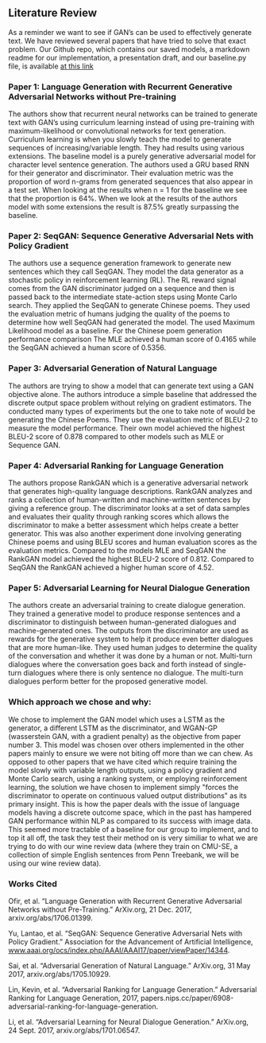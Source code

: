 ## Literature Review

As a reminder we want to see if GAN’s can be used to effectively generate text. We have reviewed several papers that have tried to solve that exact problem. Our Github repo, which contains our saved models, a markdown readme for our implementation, a presentation draft, and our baseline.py file, is available [at this link](https://github.com/natefessel/cis530project/Milestone%203)

### Paper 1: Language Generation with Recurrent Generative Adversarial Networks without Pre-training

The authors show that recurrent neural networks can be trained to generate text with GAN’s using curriculum learning instead of using pre-training with maximum-likelihood or convolutional networks for text generation. Curriculum learning is when you slowly teach the model to generate sequences of increasing/variable length. They had results using various extensions. The baseline model is a purely generative adversarial model for character level sentence generation. The authors used a GRU based RNN for their generator and discriminator. Their evaluation metric was the proportion of word n-grams from generated sequences that also appear in a test set. When looking at the results when n = 1 for the baseline we see that the proportion is 64%. When we look at the results of the authors model with some extensions the result is 87.5% greatly surpassing the baseline.  


### Paper 2: SeqGAN: Sequence Generative Adversarial Nets with Policy Gradient

The authors use a sequence generation framework to generate new sentences which they call SeqGAN. They model the data generator as a stochastic policy in reinforcement learning (RL). The RL reward signal comes from the GAN discriminator judged on a sequence and then is passed back to the intermediate state-action steps using Monte Carlo search. They applied the SeqGAN to generate Chinese poems. They used the evaluation metric of humans judging the quality of the poems to determine how well SeqGAN had generated the model. The used Maximum Likelihood model as a baseline. For the Chinese poem generation performance comparison  The MLE achieved a human score of 0.4165 while the SeqGAN achieved a human score of 0.5356. 

### Paper 3: Adversarial Generation of Natural Language

The authors are trying to show a model that can generate text using a GAN objective alone. The authors introduce a simple baseline that addressed the discrete output space problem without relying on gradient estimators. The conducted many types of experiments but the one to take note of would be generating the Chinese Poems. They use the evaluation metric of BLEU-2 to measure the model performance. Their own model achieved the highest BLEU-2 score of 0.878 compared to other models such as MLE or Sequence GAN. 

### Paper 4: Adversarial Ranking for Language Generation

The authors propose RankGAN which is a generative adversarial network that generates high-quality language descriptions. RankGAN analyzes and ranks a collection of human-written and machine-written sentences by giving a reference group. The discriminator looks at a set of data samples and evaluates their quality through ranking scores which allows the discriminator to make a better assessment which helps create a better generator. This was also another experiment done involving generating Chinese poems and using BLEU scores and human evaluation scores as the evaluation metrics. Compared to the models MLE and SeqGAN the RankGAN model achieved the highest  BLEU-2 score of 0.812. Compared to SeqGAN the RankGAN achieved a higher human score of 4.52. 

### Paper 5: Adversarial Learning for Neural Dialogue Generation

The authors create an adversarial training to create dialogue generation. They trained a generative model to produce response sentences and a discriminator to distinguish between human-generated dialogues and machine-generated ones. The outputs from the discriminator are used as rewards for the generative system to help it produce even better dialogues that are more human-like. They used human judges to determine the quality of the conversation and whether it was done by a human or not. Multi-turn dialogues where the conversation goes back and forth instead of single-turn dialogues where there is only sentence no dialogue. The multi-turn dialogues perform better for the proposed generative model. 


### Which approach we chose and why:

We chose to implement the GAN model which uses a LSTM as the generator, a different LSTM as the discriminator, and WGAN-GP (wasserstein GAN, with a gradient penalty) as the objective from paper number 3. This model was chosen over others implemented in the other papers mainly to ensure we were not biting off more than we can chew. As opposed to other papers that we have cited which require training the model slowly with variable length outputs, using a policy gradient and Monte Carlo search, using a ranking system, or employing reinforcement learning, the solution we have chosen to implement simply "forces the discriminator to operate on continuous valued output distributions" as its primary insight. This is how the paper deals with the issue of language models having a discrete outcome space, which in the past has hampered GAN performance within NLP as compared to its success with image data. This seemed more tractable of a baseline for our group to implement, and to top it all off, the task they test their method on is very similiar to what we are trying to do with our wine review data (where they train on CMU-SE, a collection of simple English sentences from Penn Treebank, we will be using our wine review data).





### Works Cited
Ofir, et al. “Language Generation with Recurrent Generative Adversarial Networks without Pre-Training.” ArXiv.org, 21 Dec. 2017, arxiv.org/abs/1706.01399.

Yu, Lantao, et al. “SeqGAN: Sequence Generative Adversarial Nets with Policy Gradient.” Association for the Advancement of Artificial Intelligence, www.aaai.org/ocs/index.php/AAAI/AAAI17/paper/viewPaper/14344.

Sai, et al. “Adversarial Generation of Natural Language.” ArXiv.org, 31 May 2017, arxiv.org/abs/1705.10929.

Lin, Kevin, et al. “Adversarial Ranking for Language Generation.” Adversarial Ranking for Language Generation, 2017, papers.nips.cc/paper/6908-adversarial-ranking-for-language-generation.

Li, et al. “Adversarial Learning for Neural Dialogue Generation.” ArXiv.org, 24 Sept. 2017, arxiv.org/abs/1701.06547.
